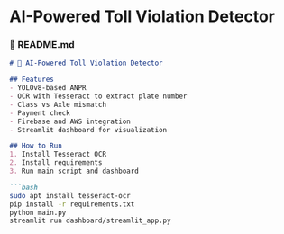 # AI-Powered Toll Violation Detector

### 🔹 README.md
```markdown
# 🚦 AI-Powered Toll Violation Detector

## Features
- YOLOv8-based ANPR
- OCR with Tesseract to extract plate number
- Class vs Axle mismatch
- Payment check
- Firebase and AWS integration
- Streamlit dashboard for visualization

## How to Run
1. Install Tesseract OCR
2. Install requirements
3. Run main script and dashboard

```bash
sudo apt install tesseract-ocr
pip install -r requirements.txt
python main.py
streamlit run dashboard/streamlit_app.py
```
```
